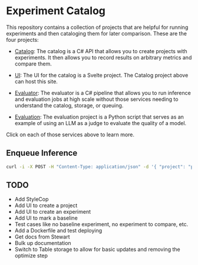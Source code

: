 # Experiment Catalog

This repository contains a collection of projects that are helpful for running experiments and then cataloging them for later comparison. These are the four projects:

- [Catalog](./catalog): The catalog is a C# API that allows you to create projects with experiments. It then allows you to record results on arbitrary metrics and compare them.

- [UI](./ui): The UI for the catalog is a Svelte project. The Catalog project above can host this site.

- [Evaluator](./evaluator): The evaluator is a C# pipeline that allows you to run inference and evaluation jobs at high scale without those services needing to understand the catalog, storage, or queuing.

- [Evaluation](./evaluation): The evaluation project is a Python script that serves as an example of using an LLM as a judge to evaluate the quality of a model.

Click on each of those services above to learn more.

## Enqueue Inference

```bash
curl -i -X POST -H "Content-Type: application/json" -d '{ "project": "project-01", "experiment": "experiment-000", "set": "both", "containers": ["test"], "queue": "pelasne-inference", "iterations": 3 }' http://localhost:6030/api/evaluations
```

## TODO

- Add StyleCop
- Add UI to create a project
- Add UI to create an experiment
- Add UI to mark a baseline
- Test cases like no baseline experiment, no experiment to compare, etc.
- Add a Dockerfile and test deploying
- Get docs from Stewart
- Bulk up documentation
- Switch to Table storage to allow for basic updates and removing the optimize step
